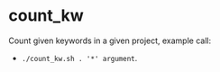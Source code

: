 # count_kw

Count given keywords in a given project, example call:

- `./count_kw.sh . '*' argument`.

